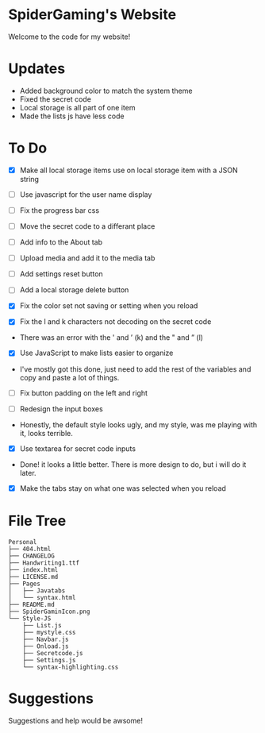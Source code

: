 # SpiderGaming's Website
Welcome to the code for my website!



# Updates
* Added background color to match the system theme
* Fixed the secret code
* Local storage is all part of one item
* Made the lists js have less code


# To Do
* [x] Make all local storage items use on local storage item with a JSON string

* [ ] Use javascript for the user name display

* [ ] Fix the progress bar css

* [ ] Move the secret code to a differant place

* [ ] Add info to the About tab

* [ ] Upload media and add it to the media tab

* [ ] Add settings reset button

* [ ] Add a local storage delete button

* [x] Fix the color set not saving or setting when you reload

* [x] Fix the l and k characters not decoding on the secret code
* There was an error with the ' and ’ (k) and the " and ” (l)

* [x] Use JavaScript to make lists easier to organize 
* I've mostly got this done, just need to add the rest of the variables and copy and paste a lot of things.

* [ ] Fix button padding on the left and right

* [ ] Redesign the input boxes
* Honestly, the default style looks ugly, and my style, was me playing with it, looks terrible.

* [x] Use textarea for secret code inputs
* Done! it looks a little better. There is more design to do, but i will do it later.

* [x] Make the tabs stay on what one was selected when you reload


# File Tree
```
Personal
├── 404.html
├── CHANGELOG
├── Handwriting1.ttf
├── index.html
├── LICENSE.md
├── Pages
│   ├── Javatabs
│   └── syntax.html
├── README.md
├── SpiderGaminIcon.png
└── Style-JS
    ├── List.js
    ├── mystyle.css
    ├── Navbar.js
    ├── Onload.js
    ├── Secretcode.js
    ├── Settings.js
    └── syntax-highlighting.css
```
# Suggestions
Suggestions and help would be awsome!
